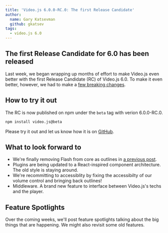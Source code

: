 ```yaml
---
title: 'Video.js 6.0.0-RC.0: The first Release Candidate'
author:
  name: Gary Katsevman
  github: gkatsev
tags:
  - video.js 6.0
---
```


## The first Release Candidate for 6.0 has been released
Last week, we began wrapping up months of effort to make Video.js even better with the first Release Candidate (RC) of Video.js 6.0. To make it even better, however, we had to make a [few breaking changes](https://github.com/videojs/video.js/compare/v5.16.0...v6.0.0-RC.0).

## How to try it out
The RC is now published on npm under the `beta` tag with verion 6.0.0-RC.0.

```sh
npm install video.js@beta
```
Please try it out and let us know how it is on [GitHub](https://github.com/videojs/video.js/issues).

## What to look forward to
* We're finally removing Flash from core as outlines in [a previous post](http://blog.videojs.com/the-end-of-html-first/).
* Plugins are being updated to a React-inspired component architecture. The old style is staying around.
* We're recommitting to accessiblity by fixing the accessibilty of our volume control and bringing back outlines!
* Middleware. A brand new feature to interface between Video.js's techs and the player.

## Feature Spotlights
Over the coming weeks, we'll post feature spotlights talking about the big things that are happening.
We might also revisit some old features.

